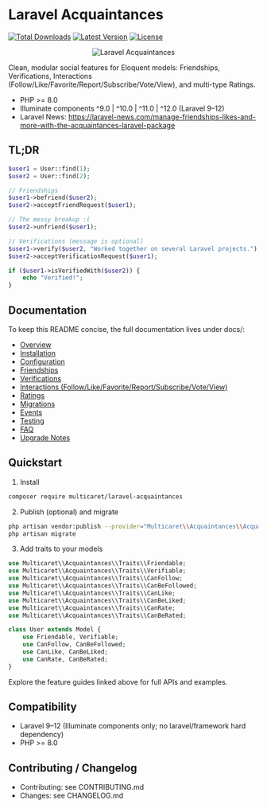 # Laravel Acquaintances

[![Total Downloads](https://img.shields.io/packagist/dt/multicaret/laravel-acquaintances.svg?style=flat-square)](https://packagist.org/packages/multicaret/laravel-acquaintances)
[![Latest Version](https://img.shields.io/github/release/multicaret/laravel-acquaintances.svg?style=flat-square)](https://github.com/multicaret/laravel-acquaintances/releases)
[![License](https://poser.pugx.org/multicaret/laravel-acquaintances/license.svg?style=flat-square)](https://packagist.org/packages/multicaret/laravel-acquaintances)

<p align="center"><img src="https://cdn.multicaret.com/packages/assets/img/laravel-acquaintances.svg?updated=3" alt="Laravel Acquaintances"></p>

Clean, modular social features for Eloquent models: Friendships, Verifications, Interactions (Follow/Like/Favorite/Report/Subscribe/Vote/View), and multi-type Ratings.

- PHP >= 8.0
- Illuminate components ^9.0 | ^10.0 | ^11.0 | ^12.0 (Laravel 9–12)
- Laravel News: https://laravel-news.com/manage-friendships-likes-and-more-with-the-acquaintances-laravel-package

## TL;DR

```php
$user1 = User::find(1);
$user2 = User::find(2);

// Friendships
$user1->befriend($user2);
$user2->acceptFriendRequest($user1);

// The messy breakup :(
$user2->unfriend($user1);

// Verifications (message is optional)
$user1->verify($user2, "Worked together on several Laravel projects.");
$user2->acceptVerificationRequest($user1);

if ($user1->isVerifiedWith($user2)) {
    echo "Verified!";
}
```

## Documentation

To keep this README concise, the full documentation lives under docs/:
- [Overview](docs/1.overview.md)
- [Installation](docs/2.installation.md)
- [Configuration](docs/3.configuration.md)
- [Friendships](docs/4.friendships.md)
- [Verifications](docs/5.verifications.md)
- [Interactions (Follow/Like/Favorite/Report/Subscribe/Vote/View)](docs/6.interactions.md)
- [Ratings](docs/7.ratings.md)
- [Migrations](docs/8.migrations.md)
- [Events](docs/9.events.md)
- [Testing](docs/10.testing.md)
- [FAQ](docs/11.faq.md)
- [Upgrade Notes](docs/12.upgrade.md)

## Quickstart

1) Install

```bash
composer require multicaret/laravel-acquaintances
```

2) Publish (optional) and migrate

```bash
php artisan vendor:publish --provider="Multicaret\\Acquaintances\\AcquaintancesServiceProvider"
php artisan migrate
```

3) Add traits to your models

```php
use Multicaret\\Acquaintances\\Traits\\Friendable;
use Multicaret\\Acquaintances\\Traits\\Verifiable;
use Multicaret\\Acquaintances\\Traits\\CanFollow;
use Multicaret\\Acquaintances\\Traits\\CanBeFollowed;
use Multicaret\\Acquaintances\\Traits\\CanLike;
use Multicaret\\Acquaintances\\Traits\\CanBeLiked;
use Multicaret\\Acquaintances\\Traits\\CanRate;
use Multicaret\\Acquaintances\\Traits\\CanBeRated;

class User extends Model {
    use Friendable, Verifiable;
    use CanFollow, CanBeFollowed;
    use CanLike, CanBeLiked;
    use CanRate, CanBeRated;
}
```

Explore the feature guides linked above for full APIs and examples.

## Compatibility

- Laravel 9–12 (Illuminate components only; no laravel/framework hard dependency)
- PHP >= 8.0

## Contributing / Changelog

- Contributing: see CONTRIBUTING.md
- Changes: see CHANGELOG.md
